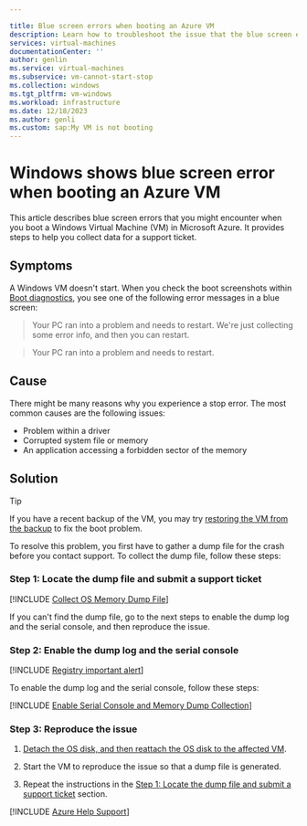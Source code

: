 ```yaml
---

title: Blue screen errors when booting an Azure VM
description: Learn how to troubleshoot the issue that the blue screen error is received when booting.
services: virtual-machines
documentationCenter: ''
author: genlin
ms.service: virtual-machines
ms.subservice: vm-cannot-start-stop
ms.collection: windows
ms.tgt_pltfrm: vm-windows
ms.workload: infrastructure
ms.date: 12/18/2023
ms.author: genli
ms.custom: sap:My VM is not booting
---
```


# Windows shows blue screen error when booting an Azure VM

This article describes blue screen errors that you might encounter when you boot a Windows Virtual Machine (VM) in Microsoft Azure. It provides steps to help you collect data for a support ticket.

## Symptoms

A Windows VM doesn't start. When you check the boot screenshots within [Boot diagnostics](./boot-diagnostics.md), you see one of the following error messages in a blue screen:

> Your PC ran into a problem and needs to restart. We're just collecting some error info, and then you can restart.

> Your PC ran into a problem and needs to restart.

## Cause

There might be many reasons why you experience a stop error. The most common causes are the following issues:

- Problem within a driver
- Corrupted system file or memory
- An application accessing a forbidden sector of the memory

## Solution

> [!TIP]
> If you have a recent backup of the VM, you may try [restoring the VM from the backup](/azure/backup/backup-azure-arm-restore-vms) to fix the boot problem.

To resolve this problem, you first have to gather a dump file for the crash before you contact support. To collect the dump file, follow these steps:

### Step 1: Locate the dump file and submit a support ticket

[!INCLUDE [Collect OS Memory Dump File](../../../includes/azure/collect-os-memory-dump-file.md)]

If you can't find the dump file, go to the next steps to enable the dump log and the serial console, and then reproduce the issue.

### Step 2: Enable the dump log and the serial console

[!INCLUDE [Registry important alert](../../../includes/registry-important-alert.md)]

To enable the dump log and the serial console, follow these steps:

[!INCLUDE [Enable Serial Console and Memory Dump Collection](../../../includes/azure/enable-serial-console-memory-dump-collection.md)]

### Step 3: Reproduce the issue

1. [Detach the OS disk, and then reattach the OS disk to the affected VM](./troubleshoot-recovery-disks-portal-windows.md).

1. Start the VM to reproduce the issue so that a dump file is generated.

1. Repeat the instructions in the [Step 1: Locate the dump file and submit a support ticket](#step-1-locate-the-dump-file-and-submit-a-support-ticket) section.

[!INCLUDE [Azure Help Support](../../../includes/azure-help-support.md)]
